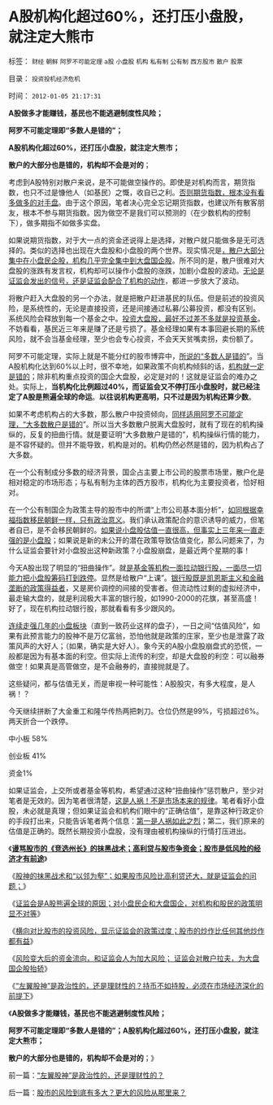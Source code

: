 # A股机构化超过60%，还打压小盘股，就注定大熊市

标签： `财经` `朝鲜` `阿罗不可能定理` `a股` `小盘股` `机构` `私有制` `公有制` `西方股市` `散户` `股票` 

目录： `投资投机经济危机`

时间： `2012-01-05 21:17:31`

**A股做多才能赚钱，基民也不能逃避制度性风险；**

**阿罗不可能定理即“多数人是错的”；**

**A股机构化超过60%，还打压小盘股，就注定大熊市；**

**散户的大部分也是错的，机构却不会是对的**；

考虑到A股特别对散户来说，是不可能做空操作的。即使是对机构而言，期货指数，也只不过是慷他人（如基民）之慨，收自已之利。[否则期货指数，根本没有看多做多的对手盘](../../../2010/5/26/指数期货的交换同样创造价值.md)。由于这个原因，笔者决心完全忘记期货指数，也建议所有散客朋友，根本不参与期货指数。因为做空不是我们可以预测的（在少数机构的控制下），做多期指不如做多实盘。

如果说期货指数，对于大一点的资金还说得上是选择，对散户就只能做多是无可选择的。类似的选择也出现在大盘股和小盘股的两个世界。现实情况是[，散户大部分集中在小盘民企股，机构几乎完全集中到大盘国企股](../../../2010/1/18/产品周期，小盘股成长性和蓝筹股三种估价方式.md)。所不同的是，散户很难对大盘股的涨跌有发言权，机构却可以操作小盘股的涨跌，加剧小盘股的波动。[无论是证监会发出的信号，还是证监会配合了机构的动作](../../../2011/11/29/证监会应放弃监管，开设司法仲裁渠道.md)，都进一步放大了波动。

将散户赶入大盘股的另一个办法，就是把散户赶进基民的队伍。但是前述的投资风险，是系统性的，无论是直接投资，还是间接通过私募/公募投资，都没有区别。系统风险会释放到每一个基金之中。[投资大盘股，最好不过差不多就是投资基金](../../../2008/1/16/基金的投资水平不及散户.md)。不妨看看，基民近三年来是赚了还是亏损了。基金经理如果有本事回避长期的系统风险，就不会当基金经理，至少也会专心投资，不会天天贫嘴卖拐，卖份额了。

阿罗不可能定理，实际上就是不能分红的股市博弈中，[所说的“多数人是错的](../../../2012/1/3/阿罗定理“愚民总是大多数”与民主素质无关.md)”。当A股机构化达到60%以上时，很不幸地，如果政策不向机构倾斜的话，[机构就一定是错的](../../../2008/4/24/公募基金不死，股民暴利可期.md)；除非机构重点投资的国企大盘股，必定是对的！这就是证监会的难办之处。实际上，**当机构化比例超过40%，而证监会又不停打压小盘股时，就已经注定了A股是熊遍全球的命运**。**以往说机构更高明，只不过是因为机构还算少数**。

如果不考虑机构占的大多数，那么散户中投资倾向，[同样适用阿罗不可能定理，“大多数散户是错的](../../../2012/1/1/“愚民总是大多数”之阿罗不可能定理.md)”。所以当大多数散户脱离大盘股时，就有了现在的机构操纵的，反复的扭曲行情。就是要证明“大多数散户是错的”，机构操纵行情的能力，是不容怀疑的。但并不能导致，机构是对的。机构仍然必然是错的，因为机构占了大多数。

在一个公有制成分多数的经济背景，国企占主要上市公司的股票市场里，散户化是相对稳定的市场形态；与私有制为主体的西方股市，机构化为主要投资者，恰好相对。

在一个公有制国企为政策主导的股市中的所谓“上市公司基本面分析”，[如同根据幸福指数移民朝鲜一样，只有政治意义](../../../2011/12/29/股神的吹嘘和我们身边的幸福数字和贫富差距.md)。我们承认政策配合的意识诱导的威力，但笔者自已，是不会移民朝鲜的。[如果说小盘股估值一直很高，但事实上三年来一直走强的是小盘股](../../../2011/12/22/经济学让您明白股神唱空唱多背后的玄妙.md)；如果说是新的未公开的潜在政策导致估值变化，那么问题来了，为什么证监会要针对小盘股出这种新政策？小盘股崩盘，是最近两个星期的事！

今天A股出现了明显的“扭曲操作”。就[是基金等机构一面拉动银行股，一面尽一切能力把小盘股筹码打到跌停](../../../2011/4/7/银行地产和ST的逆反投资.md)。显然是给散户“上课”。[银行股既是凯恩斯主义和金融垄断的政策得益者](../../../2011/4/6/加息居然成了银行地产的利好！.md)，又是房价调控的间接的受害者。但流动性过剩的虚拟经济中，最走输大盘的，就是利润极大丰富的银行股，如1990-2000的花旗，甚至高盛！好了，现在机构拉动银行股，那就看看有多少跟风的。

[连续走强几年的小盘板块](../../../2010/11/26/世界惯例小盘股估值远远高于大盘股.md)（直到一致药业这样的盘子），一日之间“估值风险”，如果有此预言能力的股神不是万亿富翁，恐怕他就是政策的庄家，至少也是泄露了政策风声的大好人；（如果，确实是大好人）。象今天的A股小盘股崩盘式的恐慌，一般都是因为有基本面的利空。但实际上流传的利空，却是大盘股的利空：可以融券做空！如果真是高管做空，是不会融券的，直接抛就是了。

这些疑问，都与估值无关，而是审视一种可能性：A股股灾，有多大程度，是人祸！？

今天继续拼断了大金重工和隆华传热两把刺刀。仓位仍然是99%，亏损超过6%。两天折合一个跌停。

中小板 58%

创业板 41%

资金1%

如果证监会，上交所或者基金等机构，希望通过这种“扭曲操作”惩罚散户，至少对笔者是无效的。因为笔者很清楚，[这是人祸！不是市场本来的规律](../../../2012/1/4/股市低风险，经济有前途；谩骂股市的《竞选州长》.md)。笔者看好小盘股，未必就是真理；但如果证监会和机构们眼中的“正确估值”，是靠这种行政定价的手段打出来，只能告诉笔者两个信息：[第一是人祸如此之烈](../../../2011/12/28/天灾人祸妖孽生；凡有股灾多股神；.md)；第二，我们原来的估值是正确的。既然长期投资小盘股，没有理由被机构操纵的行情打压进出。

《[**谩骂股市的《竞选州长》的抹黑战术；高利贷与股市争资金；股市是低风险的经济才有前途**](../../../2012/1/4/股市低风险，经济有前途；谩骂股市的《竞选州长》.md)》

《[股神的抹黑战术和“以邻为壑”；如果股市风险比高利贷还大，就是证监会的问题；](../../../2012/1/4/如果股市风险比高利贷大，就是证监会的问题.md)》

《[证监会是A股熊遍全球的原因；对小盘民企和大盘国企，对机构和股民的政策明显不对等](../../../2012/1/5/证监会政策过度令A股熊遍全球.md)》

《[横向对比股市的投资风险，显示证监会的政策过度；股市的炒作比任何其他炒作都有益](../../../2012/1/5/股市锚定实体经济，股市的炒作有益无害.md)》

《[风险变大后的资金流向，和证监会人为加大风险； 证监会对散户拉夫，为大盘国企股抬轿](../../../2012/1/5/为什么持币散户，不如持有股票？人为加大的风险！.md)》

《[“左翼股神”是政治性的，还是理财性的？持币不如持股，必须在市场经济深化的前提下](../../../2012/1/5/“左翼股神”是政治性的，还是理财性的？.md)》

《**A股做多才能赚钱，基民也不能逃避制度性风险；**

**阿罗不可能定理即“多数人是错的”；A股机构化超过60%，还打压小盘股，就注定大熊市；**

**散户的大部分也是错的，机构却不会是对的**；》



前一篇：[“左翼股神”是政治性的，还是理财性的？](../../../2012/1/5/“左翼股神”是政治性的，还是理财性的？.md)

后一篇：[股市的风险到底有多大？更大的风险从那里来？](../../../2012/1/5/股市的风险到底有多大？更大的风险从那里来？.md)